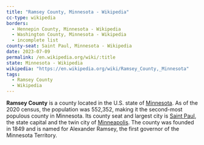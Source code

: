 ```yaml
---
title: "Ramsey County, Minnesota - Wikipedia"
cc-type: wikipedia
borders:
  - Hennepin County, Minnesota - Wikipedia
  - Washington County, Minnesota - Wikipedia
  - incomplete list
county-seat: Saint Paul, Minnesota - Wikipedia
date: 2023-07-09
permalink: /en.wikipedia.org/wiki/:title
state: Minnesota - Wikipedia
wikipedia: "https://en.wikipedia.org/wiki/Ramsey_County,_Minnesota"
tags:
  - Ramsey County
  - Wikipedia
---
```

**Ramsey County** is a county located in the U.S. state of [Minnesota](/en.wikipedia.org/wiki/Minnesota). As of the 2020 census, the population was 552,352, making it the second-most populous county in Minnesota. Its county seat and largest city is [Saint Paul](/en.wikipedia.org/wiki/Saint_Paul,_Minnesota), the state capital and the twin city of [Minneapolis](/en.wikipedia.org/wiki/Minneapolis). The county was founded in 1849 and is named for Alexander Ramsey, the first governor of the Minnesota Territory.